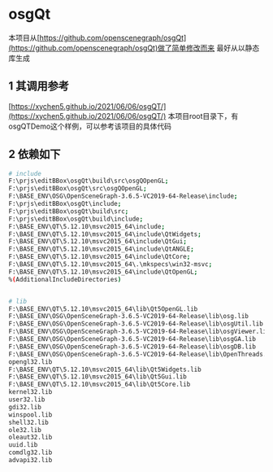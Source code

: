 # osgQt
本项目从[https://github.com/openscenegraph/osgQt](https://github.com/openscenegraph/osgQt)做了简单修改而来
最好从以静态库生成

## 1 其调用参考
[https://xychen5.github.io/2021/06/06/osgQT/](https://xychen5.github.io/2021/06/06/osgQT/)
本项目root目录下，有osgQTDemo这个样例，可以参考该项目的具体代码

## 2 依赖如下
```sh
# include
F:\prjs\editBBox\osgQt\build\src\osgQOpenGL;
F:\prjs\editBBox\osgQt\src\osgQOpenGL;
F:\BASE_ENV\OSG\OpenSceneGraph-3.6.5-VC2019-64-Release\include;
F:\prjs\editBBox\osgQt\include;
F:\prjs\editBBox\osgQt\build\src;
F:\prjs\editBBox\osgQt\build\include;
F:\BASE_ENV\QT\5.12.10\msvc2015_64\include;
F:\BASE_ENV\QT\5.12.10\msvc2015_64\include\QtWidgets;
F:\BASE_ENV\QT\5.12.10\msvc2015_64\include\QtGui;
F:\BASE_ENV\QT\5.12.10\msvc2015_64\include\QtANGLE;
F:\BASE_ENV\QT\5.12.10\msvc2015_64\include\QtCore;
F:\BASE_ENV\QT\5.12.10\msvc2015_64\.\mkspecs\win32-msvc;
F:\BASE_ENV\QT\5.12.10\msvc2015_64\include\QtOpenGL;
%(AdditionalIncludeDirectories)


# lib
F:\BASE_ENV\QT\5.12.10\msvc2015_64\lib\Qt5OpenGL.lib
F:\BASE_ENV\OSG\OpenSceneGraph-3.6.5-VC2019-64-Release\lib\osg.lib
F:\BASE_ENV\OSG\OpenSceneGraph-3.6.5-VC2019-64-Release\lib\osgUtil.lib
F:\BASE_ENV\OSG\OpenSceneGraph-3.6.5-VC2019-64-Release\lib\osgViewer.lib
F:\BASE_ENV\OSG\OpenSceneGraph-3.6.5-VC2019-64-Release\lib\osgGA.lib
F:\BASE_ENV\OSG\OpenSceneGraph-3.6.5-VC2019-64-Release\lib\osgDB.lib
F:\BASE_ENV\OSG\OpenSceneGraph-3.6.5-VC2019-64-Release\lib\OpenThreads.lib
opengl32.lib
F:\BASE_ENV\QT\5.12.10\msvc2015_64\lib\Qt5Widgets.lib
F:\BASE_ENV\QT\5.12.10\msvc2015_64\lib\Qt5Gui.lib
F:\BASE_ENV\QT\5.12.10\msvc2015_64\lib\Qt5Core.lib
kernel32.lib
user32.lib
gdi32.lib
winspool.lib
shell32.lib
ole32.lib
oleaut32.lib
uuid.lib
comdlg32.lib
advapi32.lib
```
